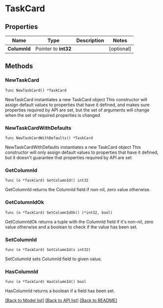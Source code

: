 # TaskCard

## Properties

Name | Type | Description | Notes
------------ | ------------- | ------------- | -------------
**ColumnId** | Pointer to **int32** |  | [optional] 

## Methods

### NewTaskCard

`func NewTaskCard() *TaskCard`

NewTaskCard instantiates a new TaskCard object
This constructor will assign default values to properties that have it defined,
and makes sure properties required by API are set, but the set of arguments
will change when the set of required properties is changed

### NewTaskCardWithDefaults

`func NewTaskCardWithDefaults() *TaskCard`

NewTaskCardWithDefaults instantiates a new TaskCard object
This constructor will only assign default values to properties that have it defined,
but it doesn't guarantee that properties required by API are set

### GetColumnId

`func (o *TaskCard) GetColumnId() int32`

GetColumnId returns the ColumnId field if non-nil, zero value otherwise.

### GetColumnIdOk

`func (o *TaskCard) GetColumnIdOk() (*int32, bool)`

GetColumnIdOk returns a tuple with the ColumnId field if it's non-nil, zero value otherwise
and a boolean to check if the value has been set.

### SetColumnId

`func (o *TaskCard) SetColumnId(v int32)`

SetColumnId sets ColumnId field to given value.

### HasColumnId

`func (o *TaskCard) HasColumnId() bool`

HasColumnId returns a boolean if a field has been set.


[[Back to Model list]](../README.md#documentation-for-models) [[Back to API list]](../README.md#documentation-for-api-endpoints) [[Back to README]](../README.md)


